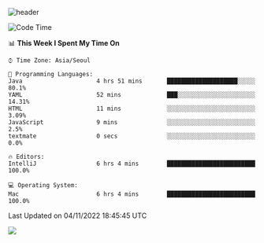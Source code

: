 ![header](https://capsule-render.vercel.app/api?type=Egg&color=timeAuto&height=300&section=header&text=PoPo&fontSize=90&animation=fadeIn)

  <!--START_SECTION:waka-->
![Code Time](http://img.shields.io/badge/Code%20Time-262%20hrs%206%20mins-blue)

📊 **This Week I Spent My Time On** 

```text
⌚︎ Time Zone: Asia/Seoul

💬 Programming Languages: 
Java                     4 hrs 51 mins       ████████████████████░░░░░   80.1% 
YAML                     52 mins             ███░░░░░░░░░░░░░░░░░░░░░░   14.31% 
HTML                     11 mins             ░░░░░░░░░░░░░░░░░░░░░░░░░   3.09% 
JavaScript               9 mins              ░░░░░░░░░░░░░░░░░░░░░░░░░   2.5% 
textmate                 0 secs              ░░░░░░░░░░░░░░░░░░░░░░░░░   0.0%

🔥 Editors: 
IntelliJ                 6 hrs 4 mins        █████████████████████████   100.0%

💻 Operating System: 
Mac                      6 hrs 4 mins        █████████████████████████   100.0%

```


 Last Updated on 04/11/2022 18:45:45 UTC
<!--END_SECTION:waka-->



<img src="https://capsule-render.vercel.app/api?type=Egg&color=timeAuto&height=300&section=footer&text=PoPo&fontSize=90&animation=fadeIn&reversal=true" />
